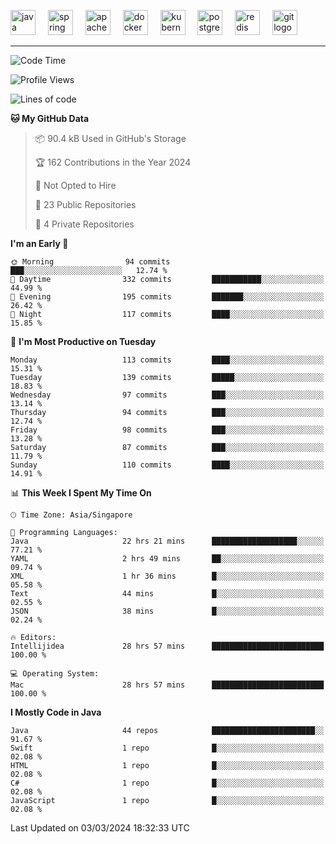 <p align="left">
  <img src="https://cdn.jsdelivr.net/gh/devicons/devicon/icons/java/java-original.svg" height="40" alt="java logo"  />
  <img width="12" />
  <img src="https://cdn.jsdelivr.net/gh/devicons/devicon/icons/spring/spring-original.svg" height="40" alt="spring logo"  />
  <img width="12" />
  <img src="https://cdn.jsdelivr.net/gh/devicons/devicon/icons/apachekafka/apachekafka-original.svg" height="40" alt="apachekafka logo"  />
  <img width="12" />
  <img src="https://cdn.jsdelivr.net/gh/devicons/devicon/icons/docker/docker-original.svg" height="40" alt="docker logo"  />
  <img width="12" />
  <img src="https://cdn.jsdelivr.net/gh/devicons/devicon/icons/kubernetes/kubernetes-plain.svg" height="40" alt="kubernetes logo"  />
  <img width="12" />
  <img src="https://cdn.jsdelivr.net/gh/devicons/devicon/icons/postgresql/postgresql-original.svg" height="40" alt="postgresql logo"  />
  <img width="12" />
  <img src="https://cdn.jsdelivr.net/gh/devicons/devicon/icons/redis/redis-original.svg" height="40" alt="redis logo"  />
  <img width="12" />
  <img src="https://cdn.jsdelivr.net/gh/devicons/devicon/icons/git/git-original.svg" height="40" alt="git logo"  />
</p>


<!--<img src="https://media.giphy.com/media/LnQjpWaON8nhr21vNW/giphy.gif" width="60"> <em><b>I love connecting with different people</b> so if you want to say <b>hi, I'll be happy to meet you more!</b> 😊 </em> -->

---
<!--START_SECTION:waka-->
![Code Time](http://img.shields.io/badge/Code%20Time-1%2C859%20hrs%202%20mins-blue)

![Profile Views](http://img.shields.io/badge/Profile%20Views-6-blue)

![Lines of code](https://img.shields.io/badge/From%20Hello%20World%20I%27ve%20Written-572.4%20thousand%20lines%20of%20code-blue)

**🐱 My GitHub Data** 

> 📦 90.4 kB Used in GitHub's Storage 
 > 
> 🏆 162 Contributions in the Year 2024
 > 
> 🚫 Not Opted to Hire
 > 
> 📜 23 Public Repositories 
 > 
> 🔑 4 Private Repositories 
 > 
**I'm an Early 🐤** 

```text
🌞 Morning                94 commits          ███░░░░░░░░░░░░░░░░░░░░░░   12.74 % 
🌆 Daytime                332 commits         ███████████░░░░░░░░░░░░░░   44.99 % 
🌃 Evening                195 commits         ███████░░░░░░░░░░░░░░░░░░   26.42 % 
🌙 Night                  117 commits         ████░░░░░░░░░░░░░░░░░░░░░   15.85 % 
```
📅 **I'm Most Productive on Tuesday** 

```text
Monday                   113 commits         ████░░░░░░░░░░░░░░░░░░░░░   15.31 % 
Tuesday                  139 commits         █████░░░░░░░░░░░░░░░░░░░░   18.83 % 
Wednesday                97 commits          ███░░░░░░░░░░░░░░░░░░░░░░   13.14 % 
Thursday                 94 commits          ███░░░░░░░░░░░░░░░░░░░░░░   12.74 % 
Friday                   98 commits          ███░░░░░░░░░░░░░░░░░░░░░░   13.28 % 
Saturday                 87 commits          ███░░░░░░░░░░░░░░░░░░░░░░   11.79 % 
Sunday                   110 commits         ████░░░░░░░░░░░░░░░░░░░░░   14.91 % 
```


📊 **This Week I Spent My Time On** 

```text
🕑︎ Time Zone: Asia/Singapore

💬 Programming Languages: 
Java                     22 hrs 21 mins      ███████████████████░░░░░░   77.21 % 
YAML                     2 hrs 49 mins       ██░░░░░░░░░░░░░░░░░░░░░░░   09.74 % 
XML                      1 hr 36 mins        █░░░░░░░░░░░░░░░░░░░░░░░░   05.58 % 
Text                     44 mins             █░░░░░░░░░░░░░░░░░░░░░░░░   02.55 % 
JSON                     38 mins             █░░░░░░░░░░░░░░░░░░░░░░░░   02.24 % 

🔥 Editors: 
Intellijidea             28 hrs 57 mins      █████████████████████████   100.00 % 

💻 Operating System: 
Mac                      28 hrs 57 mins      █████████████████████████   100.00 % 
```

**I Mostly Code in Java** 

```text
Java                     44 repos            ███████████████████████░░   91.67 % 
Swift                    1 repo              █░░░░░░░░░░░░░░░░░░░░░░░░   02.08 % 
HTML                     1 repo              █░░░░░░░░░░░░░░░░░░░░░░░░   02.08 % 
C#                       1 repo              █░░░░░░░░░░░░░░░░░░░░░░░░   02.08 % 
JavaScript               1 repo              █░░░░░░░░░░░░░░░░░░░░░░░░   02.08 % 
```




 Last Updated on 03/03/2024 18:32:33 UTC
<!--END_SECTION:waka-->


<!--
**SimakovIgor/SimakovIgor** is a ✨ _special_ ✨ repository because its `README.md` (this file) appears on your GitHub profile.

Here are some ideas to get you started:

- 🔭 I’m currently working on ...
- 🌱 I’m currently learning ...
- 👯 I’m looking to collaborate on ...
- 🤔 I’m looking for help with ...
- 💬 Ask me about ...
- 📫 How to reach me: ...
- 😄 Pronouns: ...
- ⚡ Fun fact: ...
-->
